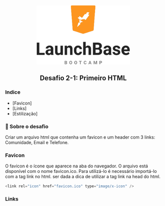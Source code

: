 <p align="center">
    <img src="https://github.com/Thalita1415/Desafio-2-1-Primeiro-HTML/blob/master/lunchbase.png"  alt="Image" width="300" height="190" />
</p>
<h2 align="center"> Desafio 2-1: Primeiro HTML
</h2>

### Indice
- [Favicon]
- [Links]
- [Estilização]

### :rocket: Sobre o desafio
Criar um arquivo html que contenha um favicon e um header com 3 links: Comunidade, Email e Telefone.

### Favicon
O favicon é o ícone que aparece na aba do navegador. O arquivo está disponível com o nome favicon.ico. Para utilizá-lo é necessário importá-lo com a tag link no html. ser dada a dica de utilizar a tag link na head do html.
```javascript
<link rel="icon" href="favicon.ico" type="image/x-icon" />
````
### Links
